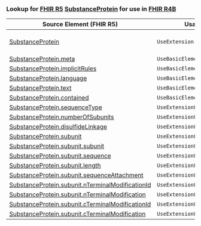 ### Lookup for [FHIR R5](https://hl7.org/fhir/R5/) [SubstanceProtein](https://hl7.org/fhir/R5/SubstanceProtein.html) for use in [FHIR R4B](https://hl7.org/fhir/R4B/)

| Source Element (FHIR R5) | Usage | Target |
| -------------- | ----- | ------ |
| [SubstanceProtein](https://hl7.org/fhir/R5/SubstanceProtein.html#resource) | `UseExtension` | [http://hl7.org/fhir/5.0/StructureDefinition/extension-SubstanceProtein](StructureDefinition-ext-R5-SubstanceProtein.html) |
| [SubstanceProtein.meta](https://hl7.org/fhir/R5/SubstanceProtein.html#resource) | `UseBasicElement` | [Basic.meta](https://hl7.org/fhir/R4B/Basic.html#resource) |
| [SubstanceProtein.implicitRules](https://hl7.org/fhir/R5/SubstanceProtein.html#resource) | `UseBasicElement` | [Basic.implicitRules](https://hl7.org/fhir/R4B/Basic.html#resource) |
| [SubstanceProtein.language](https://hl7.org/fhir/R5/SubstanceProtein.html#resource) | `UseBasicElement` | [Basic.language](https://hl7.org/fhir/R4B/Basic.html#resource) |
| [SubstanceProtein.text](https://hl7.org/fhir/R5/SubstanceProtein.html#resource) | `UseBasicElement` | [Basic.text](https://hl7.org/fhir/R4B/Basic.html#resource) |
| [SubstanceProtein.contained](https://hl7.org/fhir/R5/SubstanceProtein.html#resource) | `UseBasicElement` | [Basic.contained](https://hl7.org/fhir/R4B/Basic.html#resource) |
| [SubstanceProtein.sequenceType](https://hl7.org/fhir/R5/SubstanceProtein.html#resource) | `UseExtensionFromAncestor` | - |
| [SubstanceProtein.numberOfSubunits](https://hl7.org/fhir/R5/SubstanceProtein.html#resource) | `UseExtensionFromAncestor` | - |
| [SubstanceProtein.disulfideLinkage](https://hl7.org/fhir/R5/SubstanceProtein.html#resource) | `UseExtensionFromAncestor` | - |
| [SubstanceProtein.subunit](https://hl7.org/fhir/R5/SubstanceProtein.html#resource) | `UseExtensionFromAncestor` | - |
| [SubstanceProtein.subunit.subunit](https://hl7.org/fhir/R5/SubstanceProtein.html#resource) | `UseExtensionFromAncestor` | - |
| [SubstanceProtein.subunit.sequence](https://hl7.org/fhir/R5/SubstanceProtein.html#resource) | `UseExtensionFromAncestor` | - |
| [SubstanceProtein.subunit.length](https://hl7.org/fhir/R5/SubstanceProtein.html#resource) | `UseExtensionFromAncestor` | - |
| [SubstanceProtein.subunit.sequenceAttachment](https://hl7.org/fhir/R5/SubstanceProtein.html#resource) | `UseExtensionFromAncestor` | - |
| [SubstanceProtein.subunit.nTerminalModificationId](https://hl7.org/fhir/R5/SubstanceProtein.html#resource) | `UseExtensionFromAncestor` | - |
| [SubstanceProtein.subunit.nTerminalModification](https://hl7.org/fhir/R5/SubstanceProtein.html#resource) | `UseExtensionFromAncestor` | - |
| [SubstanceProtein.subunit.cTerminalModificationId](https://hl7.org/fhir/R5/SubstanceProtein.html#resource) | `UseExtensionFromAncestor` | - |
| [SubstanceProtein.subunit.cTerminalModification](https://hl7.org/fhir/R5/SubstanceProtein.html#resource) | `UseExtensionFromAncestor` | - |

